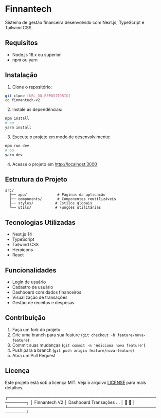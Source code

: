 # Finnantech

Sistema de gestão financeira desenvolvido com Next.js, TypeScript e Tailwind CSS.

## Requisitos

- Node.js 18.x ou superior
- npm ou yarn

## Instalação

1. Clone o repositório:
```bash
git clone [URL_DO_REPOSITÓRIO]
cd finnantech-v2
```

2. Instale as dependências:
```bash
npm install
# ou
yarn install
```

3. Execute o projeto em modo de desenvolvimento:
```bash
npm run dev
# ou
yarn dev
```

4. Acesse o projeto em [http://localhost:3000](http://localhost:3000)

## Estrutura do Projeto

```
src/
  ├── app/              # Páginas da aplicação
  ├── components/       # Componentes reutilizáveis
  ├── styles/          # Estilos globais
  └── utils/           # Funções utilitárias
```

## Tecnologias Utilizadas

- Next.js 14
- TypeScript
- Tailwind CSS
- Heroicons
- React

## Funcionalidades

- Login de usuário
- Cadastro de usuário
- Dashboard com dados financeiros
- Visualização de transações
- Gestão de receitas e despesas

## Contribuição

1. Faça um fork do projeto
2. Crie uma branch para sua feature (`git checkout -b feature/nova-feature`)
3. Commit suas mudanças (`git commit -m 'Adiciona nova feature'`)
4. Push para a branch (`git push origin feature/nova-feature`)
5. Abra um Pull Request

## Licença

Este projeto está sob a licença MIT. Veja o arquivo [LICENSE](LICENSE) para mais detalhes. 

┌────────────────────────────────────────────────────────┐
│ Finnantech V2  │  Dashboard  Transações  ...  │  🔔 👤 │
└────────────────────────────────────────────────────────┘ 